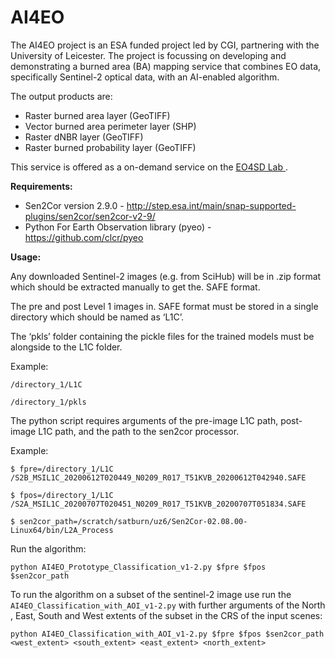 # AI4EO
The AI4EO project is an ESA funded project led by CGI, partnering with the
University of Leicester. The project is focussing on developing and demonstrating
a burned area (BA) mapping service that combines EO data, specifically Sentinel-2
optical data, with an AI-enabled algorithm.

The output products are:

- Raster burned area layer (GeoTIFF)
- Vector burned area perimeter layer (SHP)
- Raster dNBR layer (GeoTIFF)
- Raster burned probability layer (GeoTIFF)

This service is offered as a on-demand service on the [EO4SD Lab
](https://eo4sd-lab.net/).

**Requirements:**
- Sen2Cor version 2.9.0 - http://step.esa.int/main/snap-supported-plugins/sen2cor/sen2cor-v2-9/
- Python For Earth Observation library (pyeo) - https://github.com/clcr/pyeo

**Usage:**

Any downloaded Sentinel-2 images (e.g. from SciHub) will be in .zip
format which should be extracted manually to get the. SAFE format.

The pre and post Level 1 images in. SAFE format must be stored in a single directory
which should be named as ‘L1C’.

The ‘pkls’ folder containing the pickle files for the trained models must be
alongside to the L1C folder.

Example:

`/directory_1/L1C`

`/directory_1/pkls`

The python script requires arguments of the pre-image L1C path, post-image L1C
path, and the path to the sen2cor processor.

Example:

`$ fpre=/directory_1/L1C
/S2B_MSIL1C_20200612T020449_N0209_R017_T51KVB_20200612T042940.SAFE`

`$ fpos=/directory_1/L1C
/S2A_MSIL1C_20200707T020451_N0209_R017_T51KVB_20200707T051834.SAFE`

`$ sen2cor_path=/scratch/satburn/uz6/Sen2Cor-02.08.00-Linux64/bin/L2A_Process`

Run the algorithm:

`python AI4EO_Prototype_Classification_v1-2.py $fpre $fpos $sen2cor_path`

To run the algorithm on a subset of the sentinel-2 image use run the
`AI4EO_Classification_with_AOI_v1-2.py` with further arguments of the North
, East, South and West extents of the subset in the CRS of the input scenes:

`python AI4EO_Classification_with_AOI_v1-2.py $fpre $fpos $sen2cor_path
<west_extent> <south_extent> <east_extent> <north_extent>` 